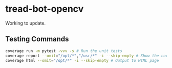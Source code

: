 # tread-bot-opencv
Working to update.

## Testing Commands
```sh
coverage run -m pytest -vvv -s # Run the unit tests
coverage report --omit="/opt/*","/usr/*" -i --skip-empty # Show the coverage report, skip empty files, omit imported files
coverage html --omit="/opt/*" -i --skip-empty # Output to HTML page
```